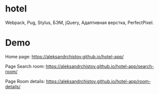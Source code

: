 ﻿# hotel
<p>Webpack, Pug, Stylus, БЭМ, jQuery, Адаптивная верстка, PerfectPixel.</p>

# Demo
<p>Home page: <a href="https://aleksandrchistov.github.io/hotel-app/" target="_blank">https://aleksandrchistov.github.io/hotel-app/</a></p>
<p>Page Search room: <a href="https://aleksandrchistov.github.io/hotel-app/search-room/" target="_blank">https://aleksandrchistov.github.io/hotel-app/search-room/</a></p>
<p>Page Room details: <a href="https://aleksandrchistov.github.io/hotel-app/room-details/" target="_blank">https://aleksandrchistov.github.io/hotel-app/room-details/</a></p>

